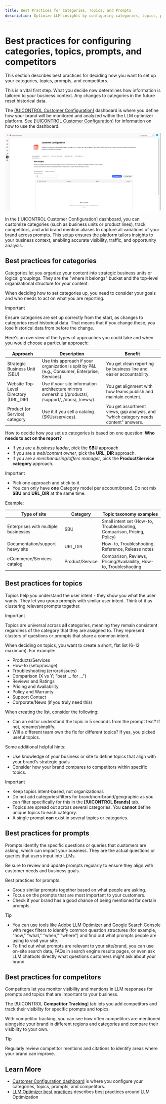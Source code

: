 ```yaml
---
title: Best Practices for Categories, Topics, and Prompts
description: Optimize LLM insights by configuring categories, topics, prompts, and competitors for tailored brand monitoring and strategic content analysis.
---
```


# Best practices for configuring categories, topics, prompts, and competitors

This section describes best practices for deciding how you want to set up your categories, topics, prompts, and competitors.

This is a vital first step. What you decide now determines how information is tailored to your business context. Any changes to categories in the future reset historical data.

The [[!UICONTROL Customer Configuration]](/help/dashboards/customer-configuration.md) dashboard is where you define how your brand will be monitored and analyzed within the LLM optimizer platform. See [[!UICONTROL Customer Configuration]](/help/dashboards/customer-configuration.md) for information on how to use the dashboard.

![Customer configuration window](/help/assets/best-practices/customer-configuration-best-practices.png)

In the [!UICONTROL Customer Configuration] dashboard, you can customize categories (such as business units or product lines), track competitors, and add brand mention aliases to capture all variations of your brand across prompts. This setup ensures the platform tailors insights to your business context, enabling accurate visibility, traffic, and opportunity analysis.

## Best practices for categories

Categories let you organize your content into strategic business units or logical groupings. They are the "where it belongs" bucket and the top-level organizational structure for your content.

When deciding how to set categories up, you need to consider your goals and who needs to act on what you are reporting.

>[!IMPORTANT]
>
> Ensure categories are set up correctly from the start, as changes to categories reset historical data. That means that if you change these, you lose historical data from before the change.

Here's an overview of the types of approaches you could take and when you would choose a particular approach:

|Approach | Description| Benefit|
|---------|----------|---------|
| Strategic Business Unit (SBU) | Use this approach if your organization is split by P&L (e.g., Consumer, Enterprise, Services). | You get clean reporting by business line and easier accountability. |
| Website Top-Level Directory (URL_DIR) | Use if your site information architecture mirrors ownership (/products/, /support/, /docs/, /news/). | You get alignment with how teams publish and maintain content. |
| Product (or Service) category | Use it if you sell a catalog (SKUs/services). | You get assortment views, gap analysis, and "which category needs content" answers. |

How to decide how you set up categories is based on one question: **Who needs to act on the report?**

* If you are a *business leader*, pick the **SBU** approach.
* If you are a *web/content owner*, pick the **URL_DIR** approach.
* If you are a *merchandising/offers manager*, pick the **Product/Service category** approach.

>[!IMPORTANT]
>
> * Pick one approach and stick to it.
> * You can only have **one** Category model per account/brand. Do not mix **SBU** and **URL_DIR** at the same time.
<!--Can you mix Product/Service with these?-->

Example:

|Type of site | Category | Topic taxonomy examples |
|---------|----------|---------|
| Enterprises with multiple businesses | SBU | Small intent set (How-to, Troubleshooting, Comparison, Pricing, Policy) |
| Documentation/support heavy site | URL_DIR | How-to, Troubleshooting, Reference, Release notes |
| eCommerce/Services catalog | Product/Service | Comparison, Reviews, Pricing/Availability, How-to, Troubleshooting |

## Best practices for topics

Topics help you understand the user intent - they show you what the user wants. They let you group prompts with similar user intent. Think of it as clustering relevant prompts together.

>[!IMPORTANT]
>
>Topics are universal across **all** categories, meaning they remain consistent regardless of the category that they are assigned to. They represent clusters of questions or prompts that share a common intent.

When deciding on topics, you want to create a short, flat list (6-12 maximum). For example:

* Products/Services
* How-to (setup/usage)
* Troubleshooting (errors/issues)
* Comparison (X vs Y; "best … for …")
* Reviews and Ratings
* Pricing and Availability
* Policy and Warranty
* Support Contact
* Corporate/News (if you truly need this)

When creating the list, consider the following:

* Can an editor understand the topic in 5 seconds from the prompt text? If not, rename/simplify.
* Will a different team own the fix for different topics? If yes, you picked useful topics.
<!-- Last bullet point does not make sense. Clarification needed. Also not sure what is meant by "editor"?-->

Some additional helpful hints:

* Use knowledge of your business or site to define topics that align with your brand's strategic goals
* Consider how your brand compares to competitors within specific topics.

>[!IMPORTANT]
>
> * Keep topics intent-based, not organizational.
> * Do not add categories/filters for brand/non-brand/geographic as you can filter specifically for this in the **[!UICONTROL Brands]** tab.
> * Topics are spread out across several categories. You **cannot** define unique topics to each category.
> * A single prompt **can** exist in several topics or categories.

## Best practices for prompts

Prompts identify the specific questions or queries that customers are asking, which can impact your business. They are the actual questions or queries that users input into LLMs.

Be sure to review and update prompts regularly to ensure they align with customer needs and business goals.

Best practices for prompts:

* Group similar prompts together based on what people are asking.
* Focus on the prompts that are most important to your customers.
* Check if your brand has a good chance of being mentioned for certain prompts.

>[!TIP]
>
>* You can use tools like Adobe LLM Optimizer and Google Search Console with regex filters to identify common question structures (for example, "how," "what," "when," "where") and find out what prompts people are using to visit your site.
>* To find out what prompts are relevant to your site/brand, you can use on-site search data, FAQs in search engine results pages, or even ask LLM chatbots directly what questions customers might ask about your brand.

## Best practices for competitors

Competitors let you monitor visibility and mentions in LLM responses for prompts and topics that are important to your business.

The [!UICONTROL **Competitor Tracking**] tab lets you add competitors and track their visibility for specific prompts and topics.

With competitor tracking, you can see how often competitors are mentioned alongside your brand in different regions and categories and compare their visibility to your own.

>[!TIP]
>
>Regularly review competitor mentions and citations to identify areas where your brand can improve.

## Learn More

* [Customer Configuration dashboard](/help/dashboards/customer-configuration.md) is where you configure your categories, topics, prompts, and competitors.
* [LLM Optimizer best practices](/help/tutorials/best-practices.md) describes best practices around LLM Optimization

